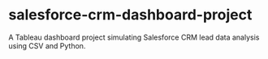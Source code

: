 # salesforce-crm-dashboard-project
A Tableau dashboard project simulating Salesforce CRM lead data analysis using CSV and Python.

